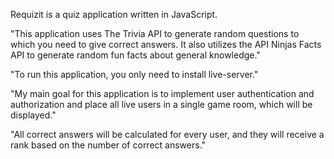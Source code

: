 Requizit is a quiz application written in JavaScript.

"This application uses The Trivia API to generate random questions to which you need to give correct answers. It also utilizes the API Ninjas Facts API to generate random fun facts about general knowledge."

"To run this application, you only need to install live-server."

"My main goal for this application is to implement user authentication and authorization and place all live users in a single game room, which will be displayed."

"All correct answers will be calculated for every user, and they will receive a rank based on the number of correct answers."
